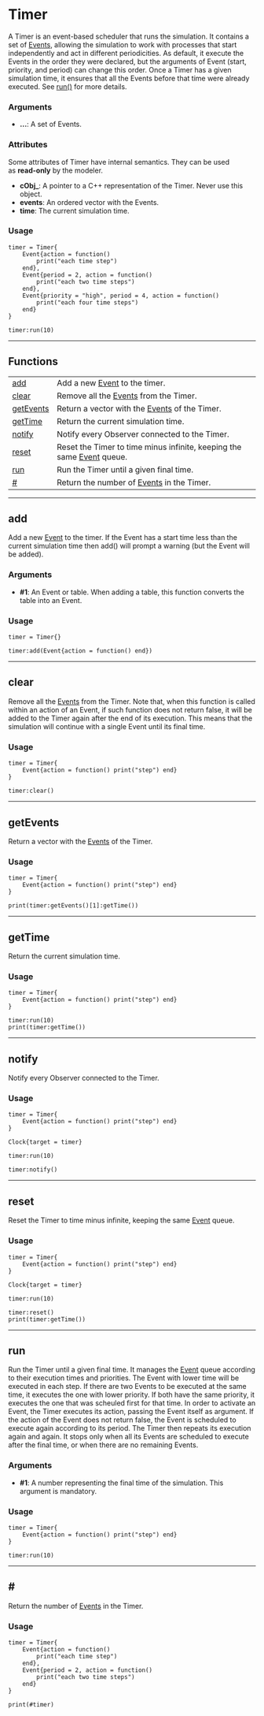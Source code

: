# Timer

A Timer is an event-based scheduler that runs the simulation. It contains a set of [Events](./event.md), allowing the simulation to work with processes that start independently and act in different periodicities. As default, it execute the Events in the order they were declared, but the arguments of Event (start, priority, and period) can change this order. Once a Timer has a given simulation time, it ensures that all the Events before that time were already executed. See [run()](./timer.md#run) for more details.  
  

### Arguments

- **...**: A set of Events.

### Attributes

Some attributes of Timer have internal semantics. They can be used as **read-only** by the modeler.

- **cObj_**: A pointer to a C++ representation of the Timer. Never use this object.
- **events**: An ordered vector with the Events.
- **time**: The current simulation time.

### Usage

```
timer = Timer{
    Event{action = function()
        print("each time step")
    end},
    Event{period = 2, action = function()
        print("each two time steps")
    end},
    Event{priority = "high", period = 4, action = function()
        print("each four time steps")
    end}
}

timer:run(10)
```

---

## Functions

|                                                                   |                                                                                                                     |
| ----------------------------------------------------------------- | ------------------------------------------------------------------------------------------------------------------- |
| [add](./timer.md#add)             | Add a new [Event](./event.md) to the timer.                                         |
| [clear](./timer.md#clear)         | Remove all the [Events](./event.md) from the Timer.                                 |
| [getEvents](./timer.md#getevents) | Return a vector with the [Events](./event.md) of the Timer.                         |
| [getTime](./timer.md#gettime)     | Return the current simulation time.                                                                                 |
| [notify](./timer.md#notify)       | Notify every Observer connected to the Timer.                                                                       |
| [reset](./timer.md#reset)         | Reset the Timer to time minus infinite, keeping the same [Event](./event.md) queue. |
| [run](./timer.md#run)             | Run the Timer until a given final time.                                                                             |
| [#](./timer.md##)                 | Return the number of [Events](./event.md) in the Timer.                             |


---

## **add** 

Add a new [Event](./event.md) to the timer. If the Event has a start time less than the current simulation time then add() will prompt a warning (but the Event will be added).  
  

### Arguments

- **#1**: An Event or table. When adding a table, this function converts the table into an Event.

### Usage

```
timer = Timer{}

timer:add(Event{action = function() end})
```

---

## **clear** 

Remove all the [Events](./event.md) from the Timer. Note that, when this function is called within an action of an Event, if such function does not return false, it will be added to the Timer again after the end of its execution. This means that the simulation will continue with a single Event until its final time.  
  

### Usage

```
timer = Timer{
    Event{action = function() print("step") end}
}

timer:clear()
```

---

## **getEvents** 

Return a vector with the [Events](./event.md) of the Timer.  
  

### Usage

```
timer = Timer{
    Event{action = function() print("step") end}
}

print(timer:getEvents()[1]:getTime())
```

---

## **getTime** 

Return the current simulation time.  
  

### Usage

```
timer = Timer{
    Event{action = function() print("step") end}
}

timer:run(10)
print(timer:getTime())
```

---

## **notify** 

Notify every Observer connected to the Timer.  
  

### Usage

```
timer = Timer{
    Event{action = function() print("step") end}
}

Clock{target = timer}

timer:run(10)

timer:notify()
```

---

## **reset** 

Reset the Timer to time minus infinite, keeping the same [Event](./event.md) queue.  
  

### Usage

```
timer = Timer{
    Event{action = function() print("step") end}
}

Clock{target = timer}

timer:run(10)

timer:reset()
print(timer:getTime())
```

---

## **run** 

Run the Timer until a given final time. It manages the [Event](./event.md) queue according to their execution times and priorities. The Event with lower time will be executed in each step. If there are two Events to be executed at the same time, it executes the one with lower priority. If both have the same priority, it executes the one that was scheuled first for that time. In order to activate an Event, the Timer executes its action, passing the Event itself as argument. If the action of the Event does not return false, the Event is scheduled to execute again according to its period. The Timer then repeats its execution again and again. It stops only when all its Events are scheduled to execute after the final time, or when there are no remaining Events.  
  

### Arguments

- **#1**: A number representing the final time of the simulation. This argument is mandatory.

### Usage

```
timer = Timer{
    Event{action = function() print("step") end}
}

timer:run(10)
```
---

## **#** 

Return the number of [Events](./event.md) in the Timer.  
  

### Usage

```
timer = Timer{
    Event{action = function()
        print("each time step")
    end},
    Event{period = 2, action = function()
        print("each two time steps")
    end}
}

print(#timer)
```
